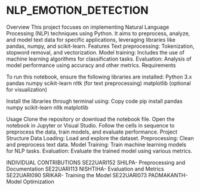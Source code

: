 # NLP_EMOTION_DETECTION
Overview
This project focuses on implementing Natural Language Processing (NLP) techniques using Python. It aims to preprocess, analyze, and model text data for specific applications, leveraging libraries like pandas, numpy, and scikit-learn.
Features
Text preprocessing: Tokenization, stopword removal, and vectorization.
Model training: Includes the use of machine learning algorithms for classification tasks.
Evaluation: Analysis of model performance using accuracy and other metrics.
Requirements

To run this notebook, ensure the following libraries are installed:
Python 3.x
pandas
numpy
scikit-learn
nltk (for text preprocessing)
matplotlib (optional for visualization)

Install the libraries through terminal using:
Copy code
pip install pandas numpy scikit-learn nltk matplotlib

Usage
Clone the repository or download the notebook file.
Open the notebook in Jupyter or Visual Studio.
Follow the cells in sequence to preprocess the data, train models, and evaluate performance.
Project Structure
Data Loading: Load and explore the dataset.
Preprocessing: Clean and preprocess text data.
Model Training: Train machine learning models for NLP tasks.
Evaluation: Evaluate the trained model using various metrics.

INDIVIDUAL CONTRIBUTIONS 
SE22UARI152 SHILPA- Preprocessing and Documentation 
SE22UARI113 NISHTIHA- Evaluation and Metrics 
SE22UARI090 SRIKAR- Training the Model
SE22UARI073 PADMAKANTH- Model Optimization
